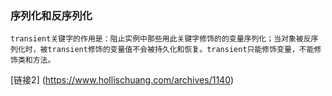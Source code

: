 ### 序列化和反序列化
```
transient关键字的作用是：阻止实例中那些用此关键字修饰的的变量序列化；当对象被反序列化时，被transient修饰的变量值不会被持久化和恢复。transient只能修饰变量，不能修饰类和方法。
```
[链接2] (https://www.hollischuang.com/archives/1140)
